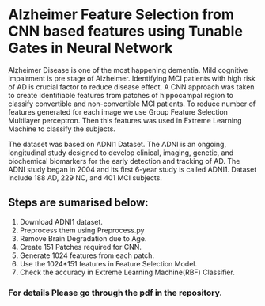# Alzheimer Feature Selection from CNN based features using Tunable Gates in Neural Network

Alzheimer Disease is one of the most happening dementia. Mild cognitive impairment is pre stage of Alzheimer. Identifying MCI patients with high risk of AD is crucial factor to reduce disease effect. A CNN approach was taken to create identifiable features from patches of hippocampal region to classify convertible and non-convertible MCI patients. To reduce number of features generated for each image we use Group Feature Selection Multilayer perceptron. Then this features was used in Extreme Learning Machine to classify the subjects.

The dataset was based on ADNI1 Dataset. The ADNI is an ongoing, longitudinal study designed to develop clinical, imaging, genetic, and biochemical biomarkers for the early detection and tracking of AD. The ADNI study began in 2004 and its first 6-year study is called
ADNI1. Dataset include 188 AD, 229 NC, and 401 MCI subjects.


## Steps are sumarised below:

1. Download ADNI1 dataset.
2. Preprocess them using Preprocess.py
3. Remove Brain Degradation due to Age.
4. Create 151 Patches required for CNN.
5. Generate 1024 features from each patch.
6. Use the 1024*151 features in Feature Selection Model.
7. Check the accuracy in Extreme Learning Machine(RBF) Classifier.

### For details Please go through the pdf in the repository.

